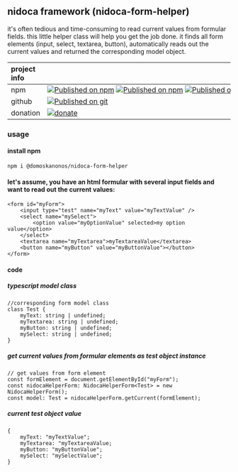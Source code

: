 ## nidoca framework (nidoca-form-helper)

it's often tedious and time-consuming to read current values ​​from formular fields.
this little helper class will help you get the job done.
it finds all form elements (input, select, textarea, button), automatically reads out the current values and returned the corresponding model object.

|project info||
|:-------------|:-------------|
|npm|<nobr>[![Published on npm](https://img.shields.io/npm/l/@domoskanonos/nidoca-form-helper)](https://www.npmjs.com/package/@domoskanonos/nidoca-form-helper) [![Published on npm](https://img.shields.io/npm/v/@domoskanonos/nidoca-form-helper)](https://www.npmjs.com/package/@domoskanonos/nidoca-form-helper) [![Published on npm](https://img.shields.io/bundlephobia/min/@domoskanonos/nidoca-form-helper)](https://www.npmjs.com/package/@domoskanonos/nidoca-form-helper) [![Published on npm](https://img.shields.io/bundlephobia/minzip/@domoskanonos/nidoca-form-helper)](https://www.npmjs.com/package/@domoskanonos/nidoca-form-helper) [![Published on npm](https://img.shields.io/npm/dw/@domoskanonos/nidoca-form-helper)](https://www.npmjs.com/package/@domoskanonos/nidoca-form-helper)</nobr>|
|github|<nobr>[![Published on git](https://img.shields.io/github/languages/code-size/domoskanonos/nidoca-form-helper)](https://github.com/domoskanonos/nidoca-form-helper)</nobr>|
|donation|<nobr>[![donate](https://img.shields.io/badge/Donate-PayPal-green.svg)](https://www.paypal.com/cgi-bin/webscr?cmd=_s-xclick&hosted_button_id=SWGKEVSK2PDEE)</nobr>|


### usage
#### install npm
    npm i @domoskanonos/nidoca-form-helper

#### let's assume, you have an html formular with several input fields and want to read out the current values:
    <form id="myForm">
        <input type="test" name="myText" value="myTextValue" />
        <select name="mySelect">
            <option value="myOptionValue" selected>my option value</option>
        </select>
        <textarea name="myTextarea">myTextareaValue</textarea>
        <button name="myButton" value="myButtonValue"></button>
    </form>

#### code
##### typescript model class
    //corresponding form model class
    class Test {
        myText: string | undefined;
        myTextarea: string | undefined;
        myButton: string | undefined;
        mySelect: string | undefined;
    }

##### get current values from formular elements as test object instance
    // get values from form element
    const formElement = document.getElementById("myForm");
    const nidocaHelperForm: NidocaHelperForm<Test> = new NidocaHelperForm();
    const model: Test = nidocaHelperForm.getCurrent(formElement);

##### current test object value
    {
        myText: "myTextValue";
        myTextarea: "myTextareaValue;
        myButton: "myButtonValue";
        mySelect: "mySelectValue";
    }